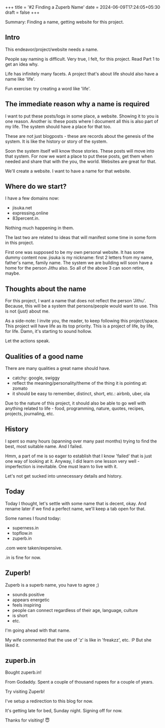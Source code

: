 +++
title = '#2 Finding a Zuperb Name'
date = 2024-06-09T17:24:05+05:30
draft = false
+++


Summary: Finding a name, getting website for this project.

## Intro

This endeavor/project/website needs a name.

People say naming is difficult. Very true, I felt, for this project. Read Part 1 to get an idea why. 

Life has infinitely many facets. A project that's about life should also have a name like 'life'. 

Fun exercise: try creating a word like 'life'.


## The immediate reason why a name is required

I want to put these posts/logs in some place, a website. Showing it to you is one reason. Another is: these posts where I document all this is also part of my life. The system should have a place for that too. 

These are not just blogposts - these are records about the genesis of the system. It is like the history or story of the system.

Soon the system itself will know those stories. These posts will move into that system. For now we want a place to put these posts, get them when needed and share that with the you, the world. Websites are great for that.

We'll create a website. I want to have a name for that website.

## Where do we start?

I have a few domains now:

- jisuka.net
- expressing.online
- 83percent.in. 

Nothing much happening in them.

The last two are related to ideas that will manifest some time in some form in this project. 

First one was supposed to be my own personal website. It has some dummy content now. jisuka is my nickname: first 2 letters from my name, father's name, family name. The system we are building will soon have a home for the person Jithu also. So all of the above 3 can soon retire, maybe.

## Thoughts about the name

For this project, I want a name that does not reflect the person 'Jithu'. Because, this will be a system that persons/people would want to use. This is not (just) about me. 

As a side-note: I invite you, the reader, to keep following this project/space. This project will have life as its top priority. This is a project of life, by life, for life. Damn, it's starting to sound hollow. 

Let the actions speak.

## Qualities of a good name

There are many qualities a great name should have. 

- catchy: google, swiggy
- reflect the meaning/personality/theme of the thing it is pointing at: zomato 
- it should be easy to remember, distinct, short, etc.: airbnb, uber, ola

Due to the nature of this project, it should also be able to go well with anything related to life - food, programming, nature, quotes, recipes, projects, journaling, etc.

## History

I spent so many hours (spanning over many past months) trying to find the best, most suitable name. And I failed.

Hmm, a part of me is so eager to establish that I know 'failed' that is just one way of looking at it. Anyway, I did learn one lesson very well - imperfection is inevitable. One must learn to live with it. 

Let's not get sucked into unnecessary details and history.

## Today

Today I thought, let's settle with some name that is decent, okay. And rename later if we find a perfect name, we'll keep a tab open for that.

Some names I found today:

- superness.in
- topflow.in
- zuperb.in

.com were taken/expensive. 

.in is fine for now.

## Zuperb!

Zuperb is a superb name, you have to agree ;)

- sounds positive
- appears energetic
- feels inspiring
- people can connect regardless of their age, language, culture
- is short
- etc.

I'm going ahead with that name.

My wife commented that the use of 'z' is like in 'freakzz', etc. :P
But she liked it.

## zuperb.in

Bought zuperb.in!

From Godaddy. Spent a couple of thousand rupees for a couple of years.


Try visiting Zuperb!

I've setup a redirection to this blog for now. 

 

It's getting late for bed, Sunday night. Signing off for now.

Thanks for visiting! 😇